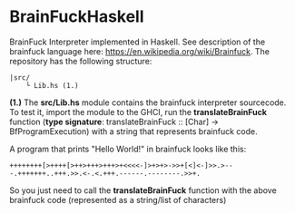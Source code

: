 # BrainFuckHaskell

BrainFuck Interpreter implemented in Haskell.
See description of the brainfuck language here: https://en.wikipedia.org/wiki/Brainfuck.
The repository has the following structure:

```
|src/
    └ Lib.hs (1.)
```

**(1.)** The **src/Lib.hs** module contains the brainfuck interpreter sourcecode.
To test it, import the module to the GHCI, run the **translateBrainFuck** function
(**type signature**: translateBrainFuck :: [Char] -> BfProgramExecution) with a string 
that represents brainfuck code.

A program that prints "Hello World!" in brainfuck looks like this:

```
++++++++[>++++[>++>+++>+++>+<<<<-]>+>+>->>+[<]<-]>>.>---.+++++++..+++.>>.<-.<.+++.------.--------.>>+.
```

So you just need to call the **translateBrainFuck** function with the above brainfuck code 
(represented as a string/list of characters)
